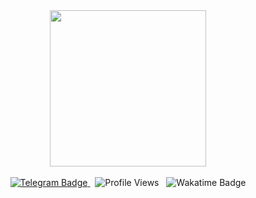 <div id="header" align="center">
  <img src="https://media1.giphy.com/media/v1.Y2lkPTc5MGI3NjExdGpxejlrbDBwZ3N2cTRiZmhjbmlyaW4zejY1dWl2cWx6Z3pnMm85aiZlcD12MV9pbnRlcm5hbF9naWZfYnlfaWQmY3Q9Zw/2IudUHdI075HL02Pkk/giphy.gif" width="250"/>
</div>
<br>
<div id="badges" align="center">
  <a href="https://t.me/klaymov">
    <img src="https://img.shields.io/badge/Telegram-5395FD" alt="Telegram Badge"/>
  </a>
  &nbsp;
  <img src="https://komarev.com/ghpvc/?username=klaymov&style=flat-square&color=blue" alt="Profile Views"/>
  &nbsp;
  <img src="https://wakatime.com/badge/user/57963a44-3773-476a-aaec-447b4124a1d2.svg" alt="Wakatime Badge"/>
</div>
